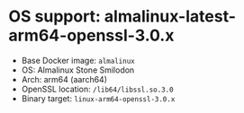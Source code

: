 # OS support: almalinux-latest-arm64-openssl-3.0.x

- Base Docker image: `almalinux`
- OS: Almalinux Stone Smilodon
- Arch: arm64 (aarch64)
- OpenSSL location: `/lib64/libssl.so.3.0`
- Binary target: `linux-arm64-openssl-3.0.x`
